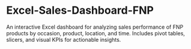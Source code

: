 # Excel-Sales-Dashboard-FNP
An interactive Excel dashboard for analyzing sales performance of FNP products by occasion, product, location, and time. Includes pivot tables, slicers, and visual KPIs for actionable insights.
